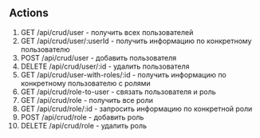 ## Actions

1. GET /api/crud/user - получить всех пользователей 
2. GET /api/crud/user/:userId - получить информацию по конкретному пользователю
3. POST /api/crud/user - добавить пользователя
4. DELETE /api/crud/user/:id - удалить пользователя
5. GET /api/crud/user-with-roles/:id - получить информацию по конкретному пользователю с ролями
6. GET /api/crud/role-to-user - связать пользователя и роль
7. GET /api/crud/role - получить все роли 
8. GET /api/crud/role/:id - запросить информацию по конкретной роли
9. POST /api/crud/role - добавить роль
10. DELETE /api/crud/role - удалить роль